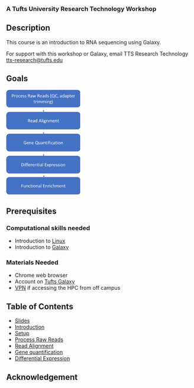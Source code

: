 ### A Tufts University Research Technology Workshop

## Description
This course is an introduction to RNA sequencing using Galaxy. 

For support with this workshop or Galaxy, email TTS Research Technology [tts-research@tufts.edu](mailto:ltts-research@tufts.edu)



## Goals

<img src="img/workflow.png" width="200">

## Prerequisites

### Computational skills needed
- Introduction to [Linux](https://tufts.box.com/s/x9aflewr2qw59pcbgcghbo9muykbi4ju)
- Introduction to [Galaxy](https://sites.tufts.edu/biotools/bioinformatics-services/tufts-galaxy/)

### Materials Needed
- Chrome web browser
- Account on [Tufts Galaxy](https://galaxy.cluster.tufts.edu)
- [VPN](https://access.tufts.edu/vpn) if accessing the HPC from off campus

## Table of Contents
- [Slides](slides/slides_bioe291.pdf)
- [Introduction](lessons/01_Introduction.md)
- [Setup](lessons/02_Setup.md)
- [Process Raw Reads](lessons/03_Process_raw_reads.md)
- [Read Alignment](lessons/04_Read_alignment.md)
- [Gene quantification](lessons/05_Gene_quantification.md)
- [Differential Expression](lessons/06_Diff_expression.md)


## Acknowledgement


